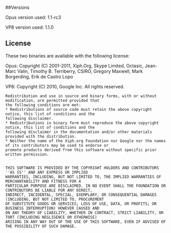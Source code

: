 ##Versions

Opus version used: 1.1-rc3

VP8 version used: 1.1.0

## License

These two binaries are available with the following license:

Opus: Copyright (C) 2001-2011, Xiph.Org, Skype Limited, Octasic,
                                Jean-Marc Valin, Timothy B. Terriberry,
                                CSIRO, Gregory Maxwell, Mark Borgerding,
                                Erik de Castro Lopo

VP8: Copyright (C) 2010, Google Inc. All rights reserved.

    Redistribution and use in source and binary forms, with or without modification, are permitted provided that
    the following conditions are met:
    * Redistributions of source code must retain the above copyright notice, this list of conditions and the
    following disclaimer.
    * Redistributions in binary form must reproduce the above copyright notice, this list of conditions and the
    following disclaimer in the documentation and/or other materials provided with the distribution.
    * Neither the name of the Xiph.org Foundation nor Google nor the names of its contributors may be used to endorse or 
    promote products derived from this software without specific prior written permission.
    
    
    THIS SOFTWARE IS PROVIDED BY THE COPYRIGHT HOLDERS AND CONTRIBUTORS ''AS IS'' AND ANY EXPRESS OR IMPLIED
    WARRANTIES, INCLUDING, BUT NOT LIMITED TO, THE IMPLIED WARRANTIES OF MERCHANTABILITY AND FITNESS FOR A 
    PARTICULAR PURPOSE ARE DISCLAIMED. IN NO EVENT SHALL THE FOUNDATION OR CONTRIBUTORS BE LIABLE FOR ANY DIRECT,
    INDIRECT, INCIDENTAL, SPECIAL, EXEMPLARY, OR CONSEQUENTIAL DAMAGES (INCLUDING, BUT NOT LIMITED TO, PROCUREMENT 
    OF SUBSTITUTE GOODS OR SERVICES; LOSS OF USE, DATA, OR PROFITS; OR BUSINESS INTERRUPTION) HOWEVER CAUSED AND 
    ON ANY THEORY OF LIABILITY, WHETHER IN CONTRACT, STRICT LIABILITY, OR TORT (INCLUDING NEGLIGENCE OR OTHERWISE)
    ARISING IN ANY WAY OUT OF THE USE OF THIS SOFTWARE, EVEN IF ADVISED OF THE POSSIBILITY OF SUCH DAMAGE.
